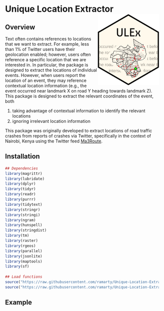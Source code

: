# Unique Location Extractor <img src="man/figures/logo.png" align="right" width="200" />

## Overview
Text often contains references to locations that we want to extract. For example, less than 1% of Twitter users have their geolocation enabled; however, users often reference a specific location that we are interested in. In particular, the package is designed to extract the locations of individual events. However, when users report the location of an event, they may reference contextual location information (e.g., the event occurred near landmark X on road Y heading towards landmark Z). This package is designed to extract the relevant coordinates of the event, both

1. taking advantage of contextual information to identify the relevant locations
2. ignoring irrelevant location information

This package was originally developed to extract locations of road traffic crashes from reports of crashes via Twitter, specifically in the context of Nairobi, Kenya using the Twitter feed [Ma3Route](https://twitter.com/Ma3Route?ref_src=twsrc%5Egoogle%7Ctwcamp%5Eserp%7Ctwgr%5Eauthor).



## Installation

``` r
## Dependencies
library(magrittr)
library(lubridate)
library(dplyr)
library(tidyr)
library(readr)
library(purrr)
library(tidytext)
library(stringr)
library(stringi)
library(ngram)
library(hunspell)
library(stringdist)
library(tm)
library(raster)
library(rgeos)
library(parallel)
library(jsonlite)
library(maptools)
library(sf)

## Load functions
source("https://raw.githubusercontent.com/ramarty/Unique-Location-Extractor/master/R/helper_functions.R")
source("https://raw.githubusercontent.com/ramarty/Unique-Location-Extractor/master/R/locate_event.R")
```

## Example

